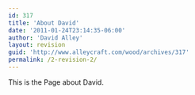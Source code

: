 ```yaml
---
id: 317
title: 'About David'
date: '2011-01-24T23:14:35-06:00'
author: 'David Alley'
layout: revision
guid: 'http://www.alleycraft.com/wood/archives/317'
permalink: /2-revision-2/
---
```


This is the Page about David.